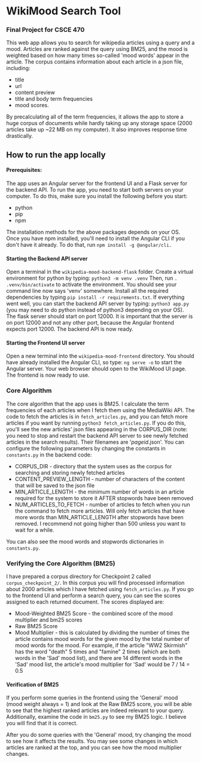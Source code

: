 


# WikiMood Search Tool
### Final Project for CSCE 470

This web app allows you to search for wikipedia articles using a query and a mood. Articles are ranked against the query using BM25,  and the mood is weighted based on how many times so-called 'mood words' appear in the article. The corpus contains information about each article in a json file, including: 
- title
- url
- content preview
- title and body term frequencies
- mood scores. 

By precalculating all of the term frequencies, it allows the app to store a huge corpus of documents while hardly taking up any storage space (2000 articles take up ~22 MB on my computer). It also improves response time drastically. 

## How to run the app locally
#### Prerequisites:
The app uses an Angular server for the frontend UI and a  Flask server for the backend API. To run the app, you need to start both servers on your computer. To do this, make sure you install the following before you start:
- python
- pip
- npm 

The installation methods for the above packages depends on your OS. Once you have npm installed, you'll need to install the Angular CLI if you don't have it already. To do that, run 
``npm install -g @angular/cli. ``

#### Starting the Backend API server
Open a terminal in the `wikipedia-mood-backend-flask` folder. Create a virtual environment for python by typing:
`` python3 -m venv .venv ``
Then, run  ``. .venv/bin/activate`` to activate the environment. You should see your command line now says 'venv' somewhere. 
Install all the required dependencies by typing 
``pip install -r requirements.txt``. If everything went well, you can start the backend API server by typing: ``python3 app.py`` (you may need to do python instead of python3 depending on your OS). 
The flask server should start on port 12000. It is important that the server is on port 12000 and not any other port, because the Angular frontend expects port 12000. The backend API is now ready.

#### Starting the Frontend UI server
Open a new terminal into the ``wikipedia-mood-frontend`` directory. You should have already installed the Angular CLI, so type: `ng serve -o` to start the Angular server. Your web browser should open to the WikiMood UI page. The frontend is now ready to use.  

### Core Algorithm
The core algorithm that the app uses is BM25. I calculate the term frequencies of each articles when I fetch them using the MediaWiki API. The code to fetch the articles is in `fetch_articles.py`, and you can fetch more articles if you want by running `python3 fetch_articles.py`. If you do this, you'll see the new articles' json files appearing in the CORPUS_DIR (note: you need to stop and restart the backend API server to see newly fetched articles in the search results). Their filenames are '*pageid*.json'. You can configure the following parameters by changing the constants in `constants.py` in the backend code:
- CORPUS_DIR - directory that the system uses as the corpus for searching and storing newly fetched articles
- CONTENT_PREVIEW_LENGTH - number of characters of the content that will be saved to the json file
- MIN_ARTICLE_LENGTH - the minimum number of words in an article required for the system to store it AFTER stopwords have been removed
- NUM_ARTICLES_TO_FETCH - number of articles to fetch when you run the command to fetch more articles. Will only fetch articles that have more words than MIN_ARTICLE_LENGTH after stopwords have been removed. I recommend not going higher than 500 unless you want to wait for a while.

You can also see the mood words and stopwords dictionaries in `constants.py`. 

### Verifying the Core Algorithm (BM25)
I have prepared a corpus directory for Checkpoint 2 called `corpus_checkpoint_2/`. In this corpus you will find processed information about 2000 articles which I have fetched using `fetch_articles.py`. If you go to the frontend UI and perform a search query, you can see the scores assigned to each returned document. The scores displayed are:
- Mood-Weighted BM25 Score - the combined score of the mood multiplier and bm25 scores
- Raw BM25 Score
- Mood Multiplier - this is calculated by dividing the number of times the article contains mood words for the given mood by the total number of mood words for the mood. For example, if the article "WW2 Skirmish" has the word "death" 5 times and "famine" 2 times (which are both words in the 'Sad' mood list), and there are 14 different words in the 'Sad' mood list, the article's mood multiplier for 'Sad' would be 7 / 14 = 0.5
#### Verification of BM25
If you perform some queries in the frontend using the 'General' mood (mood weight always = 1) and look at the Raw BM25 score, you will be able to see that the highest ranked articles are indeed relevant to your query. Additionally, examine the code in `bm25.py` to see my BM25 logic. I believe you will find that it is correct. 

After you do some queries with the 'General' mood, try changing the mood to see how it affects the results. You may see some changes in which articles are ranked  at the top, and you can see how the mood multiplier changes. 
